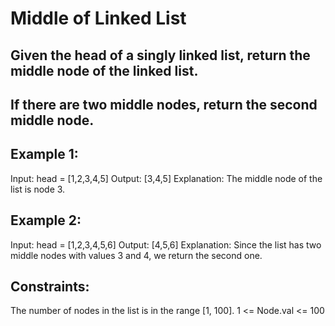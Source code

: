 # Middle of Linked List

## Given the head of a singly linked list, return the middle node of the linked list.

## If there are two middle nodes, return the second middle node.

## Example 1:


Input: head = [1,2,3,4,5]
Output: [3,4,5]
Explanation: The middle node of the list is node 3.

## Example 2:


Input: head = [1,2,3,4,5,6]
Output: [4,5,6]
Explanation: Since the list has two middle nodes with values 3 and 4, we return the second one.

## Constraints:

The number of nodes in the list is in the range [1, 100].
1 <= Node.val <= 100